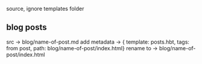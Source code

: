 

source, ignore templates folder

blog posts
----------
src -> blog/name-of-post.md
add metadata -> { template: posts.hbt, tags: from post, path: blog/name-of-post/index.html}
rename to -> blog/name-of-post/index.html
